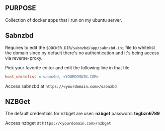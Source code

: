 ## PURPOSE

Collection of docker apps that I run on my ubuntu server.

## Sabnzbd

Requires to edit the `$DOCKER_DIR/sabnzbd/app/sabnzbd.ini` file to whitelist the domain since by default there's no authentication and it's being access via reverse-proxy.

Pick your favorite editor and edit the following line in that file.

```ini
host_whitelist = sabnzbd, <YOURDOMAIN.COM>
```

Access sabnzbd at `https://<yourdomain.com>/sabnzbd`

## NZBGet

The default credentials for nzbget are user: **nzbget** password: **tegbzn6789**

Access nzbget at `https://<yourdomain.com>/nzbget`
